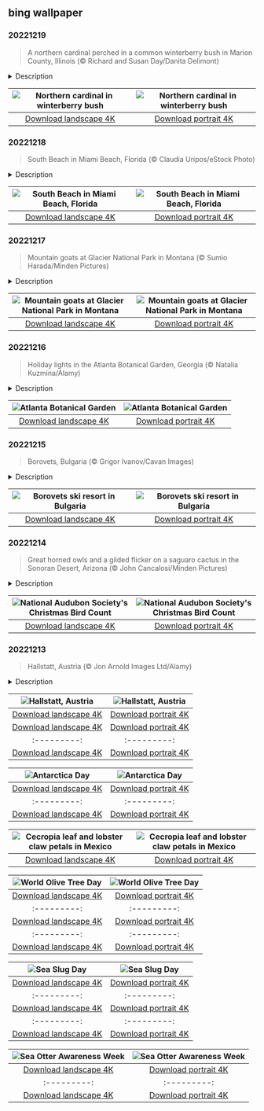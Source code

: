 ## bing wallpaper

### 20221219

> A northern cardinal perched in a common winterberry bush in Marion County, Illinois (© Richard and Susan Day/Danita Delimont)

<details>
<summary>Description</summary>

> This scarlet winterberry shrub is the perfect hiding place for the northern cardinal. What better spot for singing in the winter holidays? Winterberry is a deciduous holly that's native to North America and can be a modest shrub or a tree reaching up to 15 feet. The yellow and green flower clusters that bloom in spring give way to bright red berries in winter.
> 
> Cardinals winter in the Midwest and the Eastern US, brightening the dreary winter months with flashes of bold scarlet. It's only the male cardinal that sports the crimson plumage. Female cardinals are mostly light brown, with a bit of red. Some people believe sighting a cardinal is good luck or a message of support from a lost loved one.
> 
> 

</details>

| ![Northern cardinal in winterberry bush](https://cn.bing.com/th?id=OHR.WinterberryBush_EN-US5722169778_UHD.jpg&pid=hp&w=400&h=224&rs=1&c=4) | ![Northern cardinal in winterberry bush](https://cn.bing.com/th?id=OHR.WinterberryBush_EN-US5722169778_1080x1920.jpg&pid=hp&w=155&h=315&rs=1&c=4) |
|:---------:|:---------:|
| [Download landscape 4K](https://cn.bing.com/th?id=OHR.WinterberryBush_EN-US5722169778_UHD.jpg) | [Download portrait 4K](https://cn.bing.com/th?id=OHR.WinterberryBush_EN-US5722169778_1080x1920.jpg) |

### 20221218

> South Beach in Miami Beach, Florida (© Claudia Uripos/eStock Photo)

<details>
<summary>Description</summary>

> The seaside resort of Miami Beach is perhaps best captured here by the surf at South Beach, its most famous neighborhood. Cosmopolitan Miami Beach is perpetually fixed inside the lens of the world as a playground for the wealthy, glamorous, and aesthetically advantaged set. You're likely to hear many languages spoken while strolling the sidewalks of Miami Beach. It's home to the music academy known as the New World Symphony, and host to the visual arts festival, Art Basel. Miami Beach also boasts the world's largest array of preserved Art Deco structures. It's a favorite haunt of celebrities—none of whom can outshine the real star, this beach of endless sand.
> 
> 
> 
> 

</details>

| ![South Beach in Miami Beach, Florida](https://cn.bing.com/th?id=OHR.SouthBeach_EN-US5638482869_UHD.jpg&pid=hp&w=400&h=224&rs=1&c=4) | ![South Beach in Miami Beach, Florida](https://cn.bing.com/th?id=OHR.SouthBeach_EN-US5638482869_1080x1920.jpg&pid=hp&w=155&h=315&rs=1&c=4) |
|:---------:|:---------:|
| [Download landscape 4K](https://cn.bing.com/th?id=OHR.SouthBeach_EN-US5638482869_UHD.jpg) | [Download portrait 4K](https://cn.bing.com/th?id=OHR.SouthBeach_EN-US5638482869_1080x1920.jpg) |

### 20221217

> Mountain goats at Glacier National Park in Montana (© Sumio Harada/Minden Pictures)

<details>
<summary>Description</summary>

> You're maybe more likely to see a mountain goat in Montana's Glacier National Park than anywhere else in the lower 48 states. And you may not just see the goats from afar—they are accustomed to humans and will saunter right up to visitors. You're going to want to keep your distance, though: Mountain goats can deliver forceful headbutts.
> 
> These goats are excellent climbers and often can be found on high cliffs and seemingly defying gravity on the sides of mountains. That's thanks to a special split hoof that allows them to grip rocky slopes. Being plant eaters, mountain goats tend to spend most of their time grazing and looking for places to lick up much needed minerals.
> 
> 

</details>

| ![Mountain goats at Glacier National Park in Montana](https://cn.bing.com/th?id=OHR.GlacierGoats_EN-US5564943350_UHD.jpg&pid=hp&w=400&h=224&rs=1&c=4) | ![Mountain goats at Glacier National Park in Montana](https://cn.bing.com/th?id=OHR.GlacierGoats_EN-US5564943350_1080x1920.jpg&pid=hp&w=155&h=315&rs=1&c=4) |
|:---------:|:---------:|
| [Download landscape 4K](https://cn.bing.com/th?id=OHR.GlacierGoats_EN-US5564943350_UHD.jpg) | [Download portrait 4K](https://cn.bing.com/th?id=OHR.GlacierGoats_EN-US5564943350_1080x1920.jpg) |

### 20221216

> Holiday lights in the Atlanta Botanical Garden, Georgia (© Natalia Kuzmina/Alamy)

<details>
<summary>Description</summary>

> Winter comes alive at the Atlanta Botanical Garden in Georgia for two months every year with a dazzling holiday light display, 'Garden Lights, Holiday Nights,' which began in 2011 and has become a tradition for local families and many tourists. Behind the shimmering lights, the garden staff has decades of experience in plant conservation and species recovery through the Southeastern Center for Conservation. The center works locally and globally to help efforts to preserve and proliferate a variety of plant species.
> 
> 
> 
> 

</details>

| ![Atlanta Botanical Garden](https://cn.bing.com/th?id=OHR.AtlantaLights_EN-US5495340965_UHD.jpg&pid=hp&w=400&h=224&rs=1&c=4) | ![Atlanta Botanical Garden](https://cn.bing.com/th?id=OHR.AtlantaLights_EN-US5495340965_1080x1920.jpg&pid=hp&w=155&h=315&rs=1&c=4) |
|:---------:|:---------:|
| [Download landscape 4K](https://cn.bing.com/th?id=OHR.AtlantaLights_EN-US5495340965_UHD.jpg) | [Download portrait 4K](https://cn.bing.com/th?id=OHR.AtlantaLights_EN-US5495340965_1080x1920.jpg) |

### 20221215

> Borovets, Bulgaria (© Grigor Ivanov/Cavan Images)

<details>
<summary>Description</summary>

> This frosty scene shows Borovets, Bulgaria's oldest winter resort, established in 1896. It's a budget-friendly skiing alternative to the more expensive resorts in the Alps, especially for beginners and those looking for fun on the slopes without shelling out the big bucks.
> 
> The resort area was once used by Bulgarian royalty as hunting grounds. Borovets covers the foothills and ridge-spine of Musala Peak, the highest mountain in Bulgaria and the Balkans, in the eastern Rila Mountains, only a few dozen miles south of the national capital, Sofia.
> 
> 

</details>

| ![Borovets ski resort in Bulgaria](https://cn.bing.com/th?id=OHR.Borovets_EN-US3037571286_UHD.jpg&pid=hp&w=400&h=224&rs=1&c=4) | ![Borovets ski resort in Bulgaria](https://cn.bing.com/th?id=OHR.Borovets_EN-US3037571286_1080x1920.jpg&pid=hp&w=155&h=315&rs=1&c=4) |
|:---------:|:---------:|
| [Download landscape 4K](https://cn.bing.com/th?id=OHR.Borovets_EN-US3037571286_UHD.jpg) | [Download portrait 4K](https://cn.bing.com/th?id=OHR.Borovets_EN-US3037571286_1080x1920.jpg) |

### 20221214

> Great horned owls and a gilded flicker on a saguaro cactus in the Sonoran Desert, Arizona (© John Cancalosi/Minden Pictures)

<details>
<summary>Description</summary>

> It's that time again! Grab your binoculars and bird guide and head outside to start counting. The National Audubon Society's Christmas Bird Count starts on December 14 annually and runs until January 5. Originating as an actual hunt in the 19th century, on Christmas Day in 1900 someone had the bright idea to stop killing the birds and instead just observe them.
> 
> Conducted entirely by volunteers, the Christmas Bird Count is the largest citizen science project in the world. It helps to track the health and well-being of bird populations and is vital to conservation efforts. Without it, species like the great horned owl and the gilded flicker, seen nesting in a saguaro cactus in today's photo of Arizona's Sonoran Desert, could end up being underrepresented and possibly endangered.
> 
> 

</details>

| ![National Audubon Society's Christmas Bird Count](https://cn.bing.com/th?id=OHR.GildedFlicker_EN-US2911251361_UHD.jpg&pid=hp&w=400&h=224&rs=1&c=4) | ![National Audubon Society's Christmas Bird Count](https://cn.bing.com/th?id=OHR.GildedFlicker_EN-US2911251361_1080x1920.jpg&pid=hp&w=155&h=315&rs=1&c=4) |
|:---------:|:---------:|
| [Download landscape 4K](https://cn.bing.com/th?id=OHR.GildedFlicker_EN-US2911251361_UHD.jpg) | [Download portrait 4K](https://cn.bing.com/th?id=OHR.GildedFlicker_EN-US2911251361_1080x1920.jpg) |

### 20221213

> Hallstatt, Austria (© Jon Arnold Images Ltd/Alamy)

<details>
<summary>Description</summary>

> This tiny, snow-dusted village is Hallstatt, in Austria's mountainous Salzkammergut region, sandwiched between the shore of Lake Hallstatt and the slopes of the Dachstein Mountains. The salt mines here are thought to be among the oldest in the world and were once the backbone of Hallstatt's economy. Today they're a popular tourist attraction—this little village draws in so many visitors that it is considered an area of over-tourism. Hallstatt has sought to limit the number of people who can visit each day.
> 
> Hallstatt's charms are so considerable that an identical recreation of the town was built in Guangdong, China, in 2011. So, if they can't squeeze you into Hallstatt, perhaps you can pop over to China's version.
> 
> 

</details>

| ![Hallstatt, Austria](https://cn.bing.com/th?id=OHR.InstagramHallstatt_EN-US2608371794_UHD.jpg&pid=hp&w=400&h=224&rs=1&c=4) | ![Hallstatt, Austria](https://cn.bing.com/th?id=OHR.InstagramHallstatt_EN-US2608371794_1080x1920.jpg&pid=hp&w=155&h=315&rs=1&c=4) |
|:---------:|:---------:|
| [Download landscape 4K](https://cn.bing.com/th?id=OHR.InstagramHallstatt_EN-US2608371794_UHD.jpg) | [Download portrait 4K](https://cn.bing.com/th?id=OHR.InstagramHallstatt_EN-US2608371794_1080x1920.jpg) |--------:|
| [Download landscape 4K](https://cn.bing.com/th?id=OHR.MiamiDT_EN-US0878462019_UHD.jpg) | [Download portrait 4K](https://cn.bing.com/th?id=OHR.MiamiDT_EN-US0878462019_1080x1920.jpg) |1&c=4) | ![Alaska National Interest Lands Conservation Act marks 42 years](https://cn.bing.com/th?id=OHR.BraidedRiverDelta_EN-US0693594934_1080x1920.jpg&pid=hp&w=155&h=315&rs=1&c=4) |
|:---------:|:---------:|
| [Download landscape 4K](https://cn.bing.com/th?id=OHR.BraidedRiverDelta_EN-US0693594934_UHD.jpg) | [Download portrait 4K](https://cn.bing.com/th?id=OHR.BraidedRiverDelta_EN-US0693594934_1080x1920.jpg) |lerated at an alarming rate due to global warming. The mile-thick ice sheet that covers Antarctica accounts for 70% of the planet's supply of fresh water. To put that in perspective, if it all melted, sea levels would rise by 200 feet. Without this land of ice, the world would look a lot different.
> 
> 

</details>

| ![Antarctica Day](https://cn.bing.com/th?id=OHR.AntarcticaDay_EN-US9921573438_UHD.jpg&pid=hp&w=400&h=224&rs=1&c=4) | ![Antarctica Day](https://cn.bing.com/th?id=OHR.AntarcticaDay_EN-US9921573438_1080x1920.jpg&pid=hp&w=155&h=315&rs=1&c=4) |
|:---------:|:---------:|
| [Download landscape 4K](https://cn.bing.com/th?id=OHR.AntarcticaDay_EN-US9921573438_UHD.jpg) | [Download portrait 4K](https://cn.bing.com/th?id=OHR.AntarcticaDay_EN-US9921573438_1080x1920.jpg) |_1080x1920.jpg) |85216_UHD.jpg) | [Download portrait 4K](https://cn.bing.com/th?id=OHR.HeronGiving_EN-US9774285216_1080x1920.jpg) |693219784_UHD.jpg&pid=hp&w=400&h=224&rs=1&c=4) | ![Red Planet Day](https://cn.bing.com/th?id=OHR.RedPlanetDay_EN-US9693219784_1080x1920.jpg&pid=hp&w=155&h=315&rs=1&c=4) |
|:---------:|:---------:|
| [Download landscape 4K](https://cn.bing.com/th?id=OHR.RedPlanetDay_EN-US9693219784_UHD.jpg) | [Download portrait 4K](https://cn.bing.com/th?id=OHR.RedPlanetDay_EN-US9693219784_1080x1920.jpg) |r claw is often cultivated as an ornamental plant for tropical gardens. Gardeners looking to attract birds love the Heliconia because its plentiful nectar draws hummingbirds to its downward-facing flowers. Those same flowers have special recognition in Bolivia as 'patujú,' the national flower, which appears on one of the country's flags.
> 
> 

</details>

| ![Cecropia leaf and lobster claw petals in Mexico](https://cn.bing.com/th?id=OHR.Cecropia_EN-US9602789937_UHD.jpg&pid=hp&w=400&h=224&rs=1&c=4) | ![Cecropia leaf and lobster claw petals in Mexico](https://cn.bing.com/th?id=OHR.Cecropia_EN-US9602789937_1080x1920.jpg&pid=hp&w=155&h=315&rs=1&c=4) |
|:---------:|:---------:|
| [Download landscape 4K](https://cn.bing.com/th?id=OHR.Cecropia_EN-US9602789937_UHD.jpg) | [Download portrait 4K](https://cn.bing.com/th?id=OHR.Cecropia_EN-US9602789937_1080x1920.jpg) |though olive trees do not grow very tall, usually no more than 30 feet, they live a very long time. One of the oldest known trees in the world, in Portugal, is believed to be 3,350 years old. Many live for millennia, their trunks growing thick and gnarled, and their branches bearing fruit century after century. As civilizations rise and fall around them, these hardy trees remain resilient and steadfast.
> 
> 

</details>

| ![World Olive Tree Day](https://cn.bing.com/th?id=OHR.OliveTreeDay_EN-US9460125670_UHD.jpg&pid=hp&w=400&h=224&rs=1&c=4) | ![World Olive Tree Day](https://cn.bing.com/th?id=OHR.OliveTreeDay_EN-US9460125670_1080x1920.jpg&pid=hp&w=155&h=315&rs=1&c=4) |
|:---------:|:---------:|
| [Download landscape 4K](https://cn.bing.com/th?id=OHR.OliveTreeDay_EN-US9460125670_UHD.jpg) | [Download portrait 4K](https://cn.bing.com/th?id=OHR.OliveTreeDay_EN-US9460125670_1080x1920.jpg) |pid=hp&w=155&h=315&rs=1&c=4) |
|:---------:|:---------:|
| [Download landscape 4K](https://cn.bing.com/th?id=OHR.MonksMound_EN-US9323884241_UHD.jpg) | [Download portrait 4K](https://cn.bing.com/th?id=OHR.MonksMound_EN-US9323884241_1080x1920.jpg) |](https://cn.bing.com/th?id=OHR.Calacas_EN-US6430903741_UHD.jpg) | [Download portrait 4K](https://cn.bing.com/th?id=OHR.Calacas_EN-US6430903741_1080x1920.jpg) |.com/th?id=OHR.SealRiver_EN-US6267835630_1080x1920.jpg&pid=hp&w=155&h=315&rs=1&c=4) |
|:---------:|:---------:|
| [Download landscape 4K](https://cn.bing.com/th?id=OHR.SealRiver_EN-US6267835630_UHD.jpg) | [Download portrait 4K](https://cn.bing.com/th?id=OHR.SealRiver_EN-US6267835630_1080x1920.jpg) |e a more fitting name. Someone call Terry.
> 
> 

</details>

| ![Sea Slug Day](https://cn.bing.com/th?id=OHR.SeaAngel_EN-US5531672696_UHD.jpg&pid=hp&w=400&h=224&rs=1&c=4) | ![Sea Slug Day](https://cn.bing.com/th?id=OHR.SeaAngel_EN-US5531672696_1080x1920.jpg&pid=hp&w=155&h=315&rs=1&c=4) |
|:---------:|:---------:|
| [Download landscape 4K](https://cn.bing.com/th?id=OHR.SeaAngel_EN-US5531672696_UHD.jpg) | [Download portrait 4K](https://cn.bing.com/th?id=OHR.SeaAngel_EN-US5531672696_1080x1920.jpg) |OHR.DarkSkyAcadia_EN-US6966527964_1080x1920.jpg) |.bing.com/th?id=OHR.GoldenJellyfish_EN-US6743816471_1080x1920.jpg&pid=hp&w=155&h=315&rs=1&c=4) |
|:---------:|:---------:|
| [Download landscape 4K](https://cn.bing.com/th?id=OHR.GoldenJellyfish_EN-US6743816471_UHD.jpg) | [Download portrait 4K](https://cn.bing.com/th?id=OHR.GoldenJellyfish_EN-US6743816471_1080x1920.jpg) |ng.com/th?id=OHR.LastDollarRoad_EN-US7923638318_UHD.jpg&pid=hp&w=400&h=224&rs=1&c=4) | ![First day of autumn](https://cn.bing.com/th?id=OHR.LastDollarRoad_EN-US7923638318_1080x1920.jpg&pid=hp&w=155&h=315&rs=1&c=4) |
|:---------:|:---------:|
| [Download landscape 4K](https://cn.bing.com/th?id=OHR.LastDollarRoad_EN-US7923638318_UHD.jpg) | [Download portrait 4K](https://cn.bing.com/th?id=OHR.LastDollarRoad_EN-US7923638318_1080x1920.jpg) |ppers who hunted otters to near extinction before they were protected by law. Although sea otter populations have rebounded, they are still considered endangered. Otters live along the Pacific Coast of North America, from California up to Alaska. Although they can walk on land, they almost never find the need or desire to, even when it's nap time. When they're ready for a snooze, they'll raft up, wrap themselves in a strand of kelp to keep them from drifting away, and recline on the world's biggest waterbed.

</details>

| ![Sea Otter Awareness Week](https://cn.bing.com/th?id=OHR.SitkaOtters_EN-US7714053956_UHD.jpg&pid=hp&w=400&h=224&rs=1&c=4) | ![Sea Otter Awareness Week](https://cn.bing.com/th?id=OHR.SitkaOtters_EN-US7714053956_1080x1920.jpg&pid=hp&w=155&h=315&rs=1&c=4) |
|:---------:|:---------:|
| [Download landscape 4K](https://cn.bing.com/th?id=OHR.SitkaOtters_EN-US7714053956_UHD.jpg) | [Download portrait 4K](https://cn.bing.com/th?id=OHR.SitkaOtters_EN-US7714053956_1080x1920.jpg) |oo_EN-US7569665443_UHD.jpg&pid=hp&w=400&h=224&rs=1&c=4) | ![World Bamboo Day](https://cn.bing.com/th?id=OHR.ArashiyamaBamboo_EN-US7569665443_1080x1920.jpg&pid=hp&w=155&h=315&rs=1&c=4) |
|:---------:|:---------:|
| [Download landscape 4K](https://cn.bing.com/th?id=OHR.ArashiyamaBamboo_EN-US7569665443_UHD.jpg) | [Download portrait 4K](https://cn.bing.com/th?id=OHR.ArashiyamaBamboo_EN-US7569665443_1080x1920.jpg) |